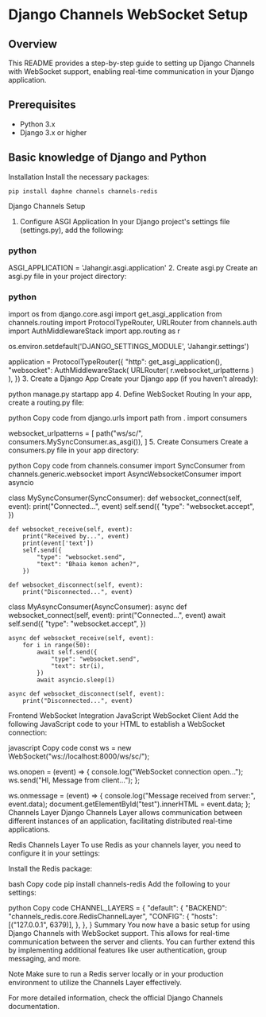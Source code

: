 # Django Channels WebSocket Setup
## Overview
This README provides a step-by-step guide to setting up Django Channels with WebSocket support, enabling real-time communication in your Django application.

## Prerequisites
- Python 3.x
- Django 3.x or higher
## Basic knowledge of Django and Python
Installation
Install the necessary packages:


```
pip install daphne channels channels-redis
```
Django Channels Setup
1. Configure ASGI Application
In your Django project's settings file (settings.py), add the following:

### python
ASGI_APPLICATION = 'Jahangir.asgi.application'
2. Create asgi.py
Create an asgi.py file in your project directory:

### python

import os
from django.core.asgi import get_asgi_application
from channels.routing import ProtocolTypeRouter, URLRouter
from channels.auth import AuthMiddlewareStack
import app.routing as r

os.environ.setdefault('DJANGO_SETTINGS_MODULE', 'Jahangir.settings')

application = ProtocolTypeRouter({
    "http": get_asgi_application(),
    "websocket": AuthMiddlewareStack(
        URLRouter(
            r.websocket_urlpatterns
        )
    ),
})
3. Create a Django App
Create your Django app (if you haven't already):


python manage.py startapp app
4. Define WebSocket Routing
In your app, create a routing.py file:

python
Copy code
from django.urls import path
from . import consumers

websocket_urlpatterns = [
    path("ws/sc/", consumers.MySyncConsumer.as_asgi()),
]
5. Create Consumers
Create a consumers.py file in your app directory:

python
Copy code
from channels.consumer import SyncConsumer
from channels.generic.websocket import AsyncWebsocketConsumer
import asyncio

class MySyncConsumer(SyncConsumer):
    def websocket_connect(self, event):
        print("Connected...", event)
        self.send({
            "type": "websocket.accept",
        })

    def websocket_receive(self, event):
        print("Received by...", event)
        print(event['text'])
        self.send({
            "type": "websocket.send",
            "text": "Bhaia kemon achen?",
        })

    def websocket_disconnect(self, event):
        print("Disconnected...", event)

class MyAsyncConsumer(AsyncConsumer):
    async def websocket_connect(self, event):
        print("Connected...", event)
        await self.send({
            "type": "websocket.accept",
        })

    async def websocket_receive(self, event):
        for i in range(50):
            await self.send({
                "type": "websocket.send",
                "text": str(i),
            })
            await asyncio.sleep(1)

    async def websocket_disconnect(self, event):
        print("Disconnected...", event)
Frontend WebSocket Integration
JavaScript WebSocket Client
Add the following JavaScript code to your HTML to establish a WebSocket connection:

javascript
Copy code
const ws = new WebSocket("ws://localhost:8000/ws/sc/");

ws.onopen = (event) => {
    console.log("WebSocket connection open...");
    ws.send("HI, Message from client...");
};

ws.onmessage = (event) => {
    console.log("Message received from server:", event.data);
    document.getElementById("test").innerHTML = event.data;
};
Channels Layer
Django Channels Layer allows communication between different instances of an application, facilitating distributed real-time applications.

Redis Channels Layer
To use Redis as your channels layer, you need to configure it in your settings:

Install the Redis package:

bash
Copy code
pip install channels-redis
Add the following to your settings:

python
Copy code
CHANNEL_LAYERS = {
    "default": {
        "BACKEND": "channels_redis.core.RedisChannelLayer",
        "CONFIG": {
            "hosts": [("127.0.0.1", 6379)],
        },
    },
}
Summary
You now have a basic setup for using Django Channels with WebSocket support. This allows for real-time communication between the server and clients. You can further extend this by implementing additional features like user authentication, group messaging, and more.

Note
Make sure to run a Redis server locally or in your production environment to utilize the Channels Layer effectively.

For more detailed information, check the official Django Channels documentation.
